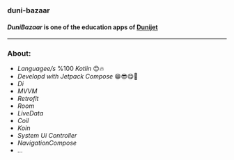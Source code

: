 ### duni-bazaar
#### ***DuniBazaar*** is one of the education apps of [Dunijet](https://dunijet.ir)

---

### About:
* *Languagee/s* %100 *Kotlin* 😍🔥
* *Developd with Jetpack Compose* 😁😎😋🤩
* *Di*
* *MVVM*
* *Retrofit*
* *Room*
* *LiveData*
* *Coil*
* *Koin*
* *System Ui Controller*
* *NavigationCompose*
* *...*
